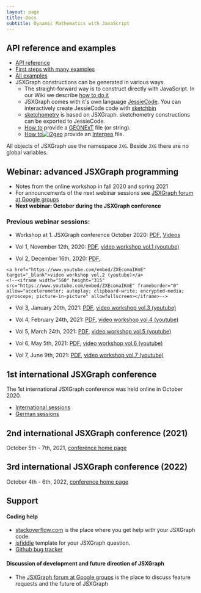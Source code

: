```yaml
---
layout: page
title: Docs
subtitle: Dynamic Mathematics with JavaScript
---
```

## API reference and examples

* [API reference](/docs/index.html)
* [First steps with many examples](/wiki/index.php/Documentation)
* [All examples](/wiki/index.php/Category:Examples)
* JSXGraph constructions can be generated in various ways.
    * The straight-forward way is to construct directly with JavaScript. In our Wiki we describe [how to do it](//jsxgraph.uni-bayreuth.de/wiki/index.php/Documentation)
    * JSXGraph comes with it's own language [JessieCode](../docs_jessiecode/). You can interactively create JessieCode code with [sketchbin](https://bin.sketchometry.org)
    * [sketchometry](//sketchometry.org) is based on JSXGraph. sketchometry constructions can be exported to JessieCode.
    * [How to](//jsxgraph.org/wiki/index.php/Displaying_GEONExT_constructions) provide a <a href="//geonext.de" target="_blank">GEONExT</a> file (or string). 
    * [How to](//jsxgraph.org/wiki/index.php/Displaying_Intergeo_constructions)[<img  src="//geonext.uni-bayreuth.de/uploads/pics/Banner-Button_120x60_v2_0.png" alt="i2geo" />](http://i2geo.net) provide an <a href="//i2geo.net/" target="_blank">Intergeo</a> file.

All objects of JSXGraph use the namespace `JXG`. Beside `JXG` there are no global variables.

## Webinar: advanced JSXGraph programming

* Notes from the online workshop in fall 2020 and spring 2021
* For announcements of the next webinar sessions see [JSXGraph forum at Google groups](https://groups.google.com/forum/#!forum/jsxgraph)
* **Next webinar: October during the JSXGraph conference**

### Previous webinar sessions:

* Workshop at 1. JSXGraph conference October 2020: [PDF](/webinar/advanced.pdf), [Videos](https://jsxgraph.org/conf/program)
* Vol 1, November 12th, 2020: [PDF](/webinar/advanced1.pdf), 
    <a href="https://www.youtube.com/embed/s3sUJualJJ0" target="_blank">video workshop vol.1 (youtube)</a>
    <!--<iframe width="560" height="315" src="https://www.youtube.com/embed/s3sUJualJJ0" frameborder="0" allow="accelerometer; autoplay; clipboard-write; encrypted-media; gyroscope; picture-in-picture" allowfullscreen></iframe>-->

* Vol 2, December 16th, 2020: [PDF](/webinar/advanced2.pdf),
<!--
[Zoom link](https://uni-bayreuth.zoom.us/j/92956928761?pwd=VmFaRTNhbUdmQ3g3dFp4amJQT0hPUT09)
-->
    <a href="https://www.youtube.com/embed/ZXEcomaIKmE" target="_blank">video workshop vol.2 (youtube)</a>
    <!--<iframe width="560" height="315" src="https://www.youtube.com/embed/ZXEcomaIKmE" frameborder="0" allow="accelerometer; autoplay; clipboard-write; encrypted-media; gyroscope; picture-in-picture" allowfullscreen></iframe>-->

* Vol 3, January 20th, 2021: [PDF](/webinar/advanced3.pdf),
    <a href="https://www.youtube.com/embed/rpQc_ZHcgWE" target="_blank">video workshop vol.3 (youtube)</a>
    <!--<iframe width="560" height="315" src="https://www.youtube.com/embed/rpQc_ZHcgWE" frameborder="0" allow="accelerometer; autoplay; clipboard-write; encrypted-media; gyroscope; picture-in-picture" allowfullscreen></iframe>-->

* Vol 4, February 24th, 2021: [PDF](/webinar/advanced4.pdf),
    <a href="https://www.youtube.com/embed/WcmQbGEqvLA" target="_blank">video workshop vol.4 (youtube)</a>
    <!--<iframe width="560" height="315" src="https://www.youtube.com/embed/WcmQbGEqvLA" frameborder="0" allow="accelerometer; autoplay; clipboard-write; encrypted-media; gyroscope; picture-in-picture" allowfullscreen></iframe>-->

* Vol 5, March 24th, 2021: [PDF](/webinar/advanced5.pdf),
    <a href="https://www.youtube.com/embed/dPg1Xow4ues" target="_blank">video workshop vol.5 (youtube)</a>
    <!--<iframe width="560" height="315" src="https://www.youtube.com/embed/dPg1Xow4ues" title="YouTube video player" frameborder="0" allow="accelerometer; autoplay; clipboard-write; encrypted-media; gyroscope; picture-in-picture" allowfullscreen></iframe>-->

* Vol 6, May 5th, 2021: [PDF](/webinar/advanced6.pdf),
    <a href="https://www.youtube.com/embed/C08MvHLvoYM" target="_blank">video workshop vol.6 (youtube)</a>
    <!--<iframe width="560" height="315" src="https://www.youtube.com/embed/C08MvHLvoYM" title="YouTube video player" frameborder="0" allow="accelerometer; autoplay; clipboard-write; encrypted-media; gyroscope; picture-in-picture" allowfullscreen></iframe>-->

* Vol 7, June 9th, 2021: [PDF](/webinar/advanced7.pdf),
    <a href="https://www.youtube.com/embed/762nj776TIg" target="_blank">video workshop vol.7 (youtube)</a>
    <!--<iframe width="560" height="315" src="https://www.youtube.com/embed/762nj776TIg" title="YouTube video player" frameborder="0" allow="accelerometer; autoplay; clipboard-write; encrypted-media; gyroscope; picture-in-picture" allowfullscreen></iframe>-->

## 1st international JSXGraph conference

The 1st international JSXGraph conference was held online in October 2020. 

* [International sessions](https://jsxgraph.org/conf)
* [German sessions](https://jsxgraph.org/conf.de)

## 2nd international JSXGraph conference (2021)

October 5th - 7th, 2021, [conference home page](https://jsxgraph.org/conf2021)

## 3rd international JSXGraph conference (2022)

October 4th - 6th, 2022, [conference home page](https://jsxgraph.org/conf2022)

## Support

#### Coding help
* [stackoverflow.com](https://stackoverflow.com/search?tab=newest&q=jsxgraph) is the place where you get help with your JSXGraph code.
* [jsfiddle](https://jsfiddle.net/dr63zumf/1/) template for your JSXGraph question.
* [Github bug tracker](https://github.com/jsxgraph/jsxgraph/issues)

#### Discussion of development and future direction of JSXGraph
* The [JSXGraph forum at Google groups](https://groups.google.com/forum/#!forum/jsxgraph) is the place to discuss feature requests and the future of JSXGraph
